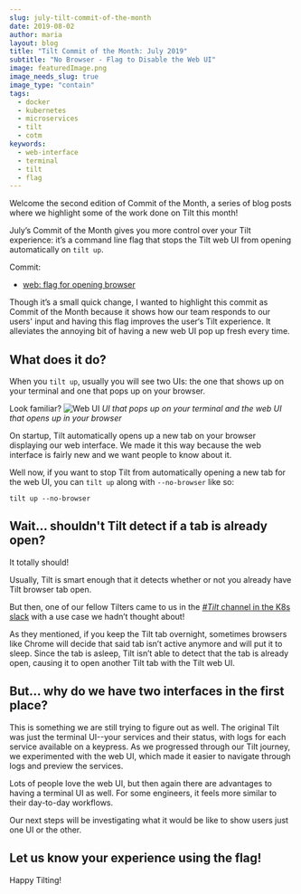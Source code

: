 ```yaml
---
slug: july-tilt-commit-of-the-month
date: 2019-08-02
author: maria
layout: blog
title: "Tilt Commit of the Month: July 2019"
subtitle: "No Browser - Flag to Disable the Web UI"
image: featuredImage.png
image_needs_slug: true
image_type: "contain"
tags:
  - docker
  - kubernetes
  - microservices
  - tilt
  - cotm
keywords:
  - web-interface
  - terminal
  - tilt
  - flag 
---
```


Welcome the second edition of Commit of the Month, a series of blog posts where we highlight some of the work done on Tilt this month! 

July’s Commit of the Month gives you more control over your Tilt experience: it’s a command line flag that stops the Tilt web UI from opening automatically on `tilt up`.

Commit: 
* [web: flag for opening browser](https://github.com/windmilleng/tilt/pull/1830)

Though it’s a small quick change, I wanted to highlight this commit as Commit of the Month because it shows how our team responds to our users' input and having this flag improves the user‘s Tilt experience. It alleviates the annoying bit of having a new web UI pop up fresh every time.  


## What does it do?

When you `tilt up`, usually you will see two UIs: the one that shows up on your terminal and one that pops up on your browser. 


Look familiar? 
![Web UI](/assets/images/july-tilt-commit-of-the-month/twoUI.jpg) *UI that pops up on your terminal and the web UI that opens up in your browser*


On startup, Tilt automatically opens up a new tab on your browser displaying our web interface.  We made it this way because the web interface is fairly new and we want people to know about it.

Well now, if you want to stop Tilt from automatically opening a new tab for the web UI, you can `tilt up` along with `--no-browser` like so:
```
tilt up --no-browser
```

## Wait... shouldn't Tilt detect if a tab is already open? 
It totally should!  

Usually, Tilt is smart enough that it detects whether or not you already have Tilt browser tab open. 

But then, one of our fellow Tilters came to us in the [*#Tilt* channel in the K8s slack](https://kubernetes.slack.com/messages/CESBL84MV/) with a use case we hadn’t thought about! 
 
As they mentioned, if you keep the Tilt tab overnight, sometimes browsers like Chrome will decide that said tab isn’t active anymore and will put it to sleep. Since the tab is asleep, Tilt isn’t able to detect that the tab is already open, causing it to open another Tilt tab with the Tilt web UI. 

## But... why do we have two interfaces in the first place? 
This is something we are still trying to figure out as well. The original Tilt was just the terminal UI--your services and their status, with logs for each service available on a keypress. As we progressed through our Tilt journey, we experimented with the web UI, which made it easier to navigate through logs and preview the services.  

Lots of people love the web UI, but then again there are advantages to having a terminal UI as well. For some engineers, it feels more similar to their day-to-day workflows. 

Our next steps will be investigating what it would be like to show users just one UI or the other.

## Let us know your experience using the flag!

Happy Tilting!
